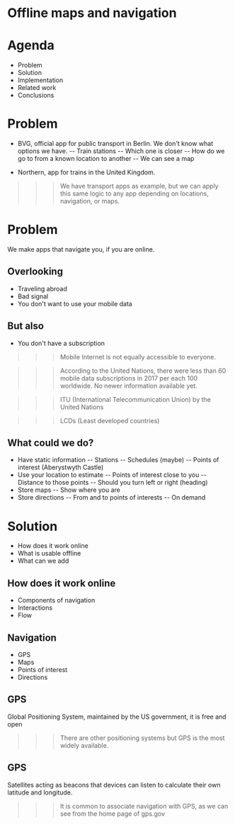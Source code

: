 # Offline maps and navigation

# Agenda
- Problem
- Solution
- Implementation
- Related work
- Conclusions

# Problem
- BVG, official app for public transport in Berlin.
We don't know what options we have.
-- Train stations
-- Which one is closer
-- How do we go to from a known location to another
-- We can see a map

- Northern, app for trains in the United Kingdom.

>>> We have transport apps as example, but we can apply this same logic to any app depending on locations, navigation, or maps.

# Problem
We make apps that navigate you, if you are online.

## Overlooking
- Traveling abroad
- Bad signal
- You don't want to use your mobile data

## But also
- You don't have a subscription

>>> Mobile Internet is not equally accessible to everyone.

>>> According to the United Nations, there were less than 60 mobile data subscriptions in 2017 per each 100 worldwide. No newer information available yet.

>>> ITU (International Telecommunication Union)
by the United Nations

>>> LCDs (Least developed countries)


## What could we do?
- Have static information
-- Stations
-- Schedules (maybe)
-- Points of interest
   (Aberystwyth Castle)
- Use your location to estimate
-- Points of interest close to you
-- Distance to those points
-- Should you turn left or right
   (heading)
- Store maps
-- Show where you are
- Store directions
-- From and to points of interests
-- On demand

# Solution
- How does it work online
- What is usable offline
- What can we add

## How does it work online
- Components of navigation
- Interactions
- Flow

## Navigation
- GPS
- Maps
- Points of interest
- Directions

## GPS
Global Positioning System,
maintained by the US government,
it is free and open

>>> There are other positioning systems but GPS is the most widely available.


## GPS
Satellites acting as beacons that devices can listen to calculate their own latitude and longitude.

>>> It is common to associate navigation with GPS, as we can see from the home page of gps.gov

